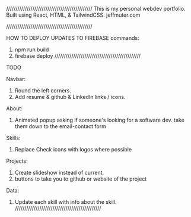 //////////////////////////////////////////////
This is my personal webdev portfolio. Built using React, HTML, & TailwindCSS.
jeffmuter.com

//////////////////////////////////////////////

HOW TO DEPLOY UPDATES TO FIREBASE
commands:

1. npm run build
2. firebase deploy
   //////////////////////////////////////////////

TODO

Navbar:

1. Round the left corners.
2. Add resume & github & LinkedIn links / icons.

About:

1. Animated popup asking if someone's looking for a software dev. take them down to the email-contact form

Skills:

1. Replace Check icons with logos where possible

Projects:

1. Create slideshow instead of current.
2. buttons to take you to github or website of the project

Data:

1. Update each skill with info about the skill.
   //////////////////////////////////////////////
